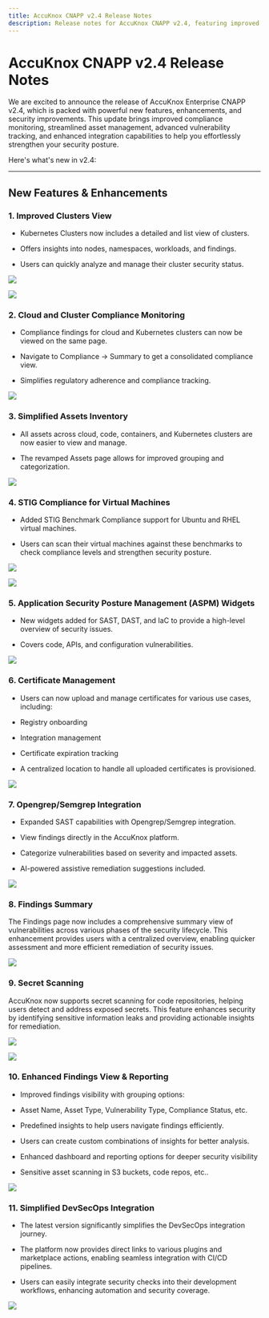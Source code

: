 ```yaml
---
title: AccuKnox CNAPP v2.4 Release Notes
description: Release notes for AccuKnox CNAPP v2.4, featuring improved compliance monitoring, streamlined asset management, advanced vulnerability tracking, and enhanced integration capabilities.
---
```


# AccuKnox CNAPP v2.4 Release Notes

We are excited to announce the release of AccuKnox Enterprise CNAPP v2.4, which is packed with powerful new features, enhancements, and security improvements. This update brings improved compliance monitoring, streamlined asset management, advanced vulnerability tracking, and enhanced integration capabilities to help you effortlessly strengthen your security posture.

Here's what's new in v2.4:

---

## New Features & Enhancements

### 1. Improved Clusters View

- Kubernetes Clusters now includes a detailed and list view of clusters.

- Offers insights into nodes, namespaces, workloads, and findings.

- Users can quickly analyze and manage their cluster security status.

![](./images/24release/1.png)

![](./images/24release/2.png)

### 2. Cloud and Cluster Compliance Monitoring

- Compliance findings for cloud and Kubernetes clusters can now be viewed on the same page.

- Navigate to Compliance → Summary to get a consolidated compliance view.

- Simplifies regulatory adherence and compliance tracking.

![](./images/24release/3.png)

### 3. Simplified Assets Inventory

- All assets across cloud, code, containers, and Kubernetes clusters are now easier to view and manage.

- The revamped Assets page allows for improved grouping and categorization.

![](./images/24release/4.png)

### 4. STIG Compliance for Virtual Machines

- Added STIG Benchmark Compliance support for Ubuntu and RHEL virtual machines.

- Users can scan their virtual machines against these benchmarks to check compliance levels and strengthen security posture.

![](./images/24release/5.png)

![](./images/24release/6.png)

### 5. Application Security Posture Management (ASPM) Widgets

- New widgets added for SAST, DAST, and IaC to provide a high-level overview of security issues.

- Covers code, APIs, and configuration vulnerabilities.

![](./images/24release/7.png)

### 6. Certificate Management

- Users can now upload and manage certificates for various use cases, including:

- Registry onboarding

- Integration management

- Certificate expiration tracking

- A centralized location to handle all uploaded certificates is provisioned.

![](./images/24release/8.png)

### 7. Opengrep/Semgrep Integration

- Expanded SAST capabilities with Opengrep/Semgrep integration.

- View findings directly in the AccuKnox platform.

- Categorize vulnerabilities based on severity and impacted assets.

- AI-powered assistive remediation suggestions included.

![](./images/24release/9.png)

### 8. Findings Summary

The Findings page now includes a comprehensive summary view of vulnerabilities across various phases of the security lifecycle. This enhancement provides users with a centralized overview, enabling quicker assessment and more efficient remediation of security issues.

![](./images/24release/10.png)

### 9. Secret Scanning

AccuKnox now supports secret scanning for code repositories, helping users detect and address exposed secrets. This feature enhances security by identifying sensitive information leaks and providing actionable insights for remediation.

![](./images/24release/11.png)

![](./images/24release/12.png)

### 10. Enhanced Findings View & Reporting

- Improved findings visibility with grouping options:

- Asset Name, Asset Type, Vulnerability Type, Compliance Status, etc.

- Predefined insights to help users navigate findings efficiently.

- Users can create custom combinations of insights for better analysis.

- Enhanced dashboard and reporting options for deeper security visibility

- Sensitive asset scanning in S3 buckets, code repos, etc..

![](./images/24release/13.png)

### 11. Simplified DevSecOps Integration

- The latest version significantly simplifies the DevSecOps integration journey.

- The platform now provides direct links to various plugins and marketplace actions, enabling seamless integration with CI/CD pipelines.

- Users can easily integrate security checks into their development workflows, enhancing automation and security coverage.

![](./images/24release/14.png)
